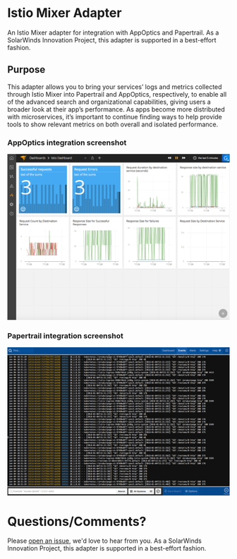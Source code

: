 # Istio Mixer Adapter
An Istio Mixer adapter for integration with AppOptics and Papertrail. As a SolarWinds Innovation Project, this adapter is supported in a best-effort fashion.

## Purpose
This adapter allows you to bring your services’ logs and metrics collected through Istio Mixer into Papertrail and AppOptics, respectively, to enable all of the advanced search and organizational capabilities, giving users a broader look at their app’s performance. As apps become more distributed with microservices, it’s important to continue finding ways to help provide tools to show relevant metrics on both overall and isolated performance.

### AppOptics integration screenshot
![AppOptics integration screenshot](docs/istio-appoptics.png)

### Papertrail integration screenshot
![Papertrail integration screenshot](docs/istio-papertrail.png)

# Questions/Comments?
Please [open an issue](https://github.com/solarwinds/istio-adapter/issues/new), we'd love to hear from you. As a SolarWinds Innovation Project, this adapter is supported in a best-effort fashion.
